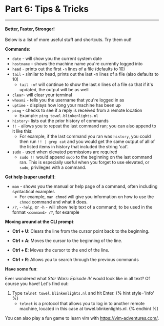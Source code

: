 # Part 6: Tips & Tricks

---

#### Better, Faster, Stronger!

Below is a list of more useful stuff and shortcuts. Try them out!

**Commands**:

* `date` - will show you the current system date
* `hostname` - shows the machine name you're currently logged into
* `head` - prints out the first `-n` lines of a file \(defaults to 10\)
* `tail` - similar to head, prints out the last -n lines of a file \(also defaults to 10\)
  * `tail -nf` will continue to show the last _n_ lines of a file so that if it's updated, the output will be as well
* `clear`- will clear your terminal
* `whoami` - tells you the username that you're logged in as
* `uptime` - displays how long your machine has been up
* `ping` - checks to see if a reply is received from a remote location
  * Example: `ping towel.blinkenlights.nl`
* `history`- lists out the prior history of commands
* `!!` - allows you to repeat the last command ran; you can also append to it like this:
  * For example, if the last command you ran was `history`, you could then run `!! | grep cat` and you would get the same output of all of the listed items in history that included the string 'cat'.
* `sudo` - used when elevated permissions are required
  * `sudo !!` would append `sudo` to the beginning on the last command ran. This is especially useful when you forget to use elevated, or `sudo`, privileges with a command.

**Get help \(super useful!\)**:

* `man` - shows you the manual or help page of a command, often including syntactical examples
  * For example, `man chmod` will give you information on how to use the `chmod` command and what it does.
* `/?`, `--help`, or `-h` - will show help text of a command; to be used in the format `<command> /?`, for example

**Moving around at the CLI prompt**:

* **Ctrl + U**: Clears the line from the cursor point back to the beginning.

* **Ctrl + A**: Moves the cursor to the beginning of the line.

* **Ctrl + E**: Moves the cursor to the end of the line.

* **Ctrl + R**: Allows you to search through the previous commands

**Have some fun**:

Ever wondered what _Star Wars: Episode IV_ would look like in all text? Of course you have! Let's find out:

1. Type `telnet towel.blinkenlights.nl` and hit Enter.
    {% hint style='info' %}
   * `telnet` is a protocol that allows you to log in to another remote machine, located in this case at towel.blinkenlights.nl.
   {% endhint %}

You can also play a fun game to learn vim with https://vim-adventures.com/.



